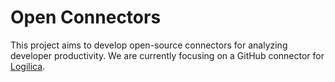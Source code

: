 # Open Connectors

This project aims to develop open-source connectors for analyzing developer productivity. We are currently focusing on a GitHub connector for [Logilica](https://www.logilica.com/).
